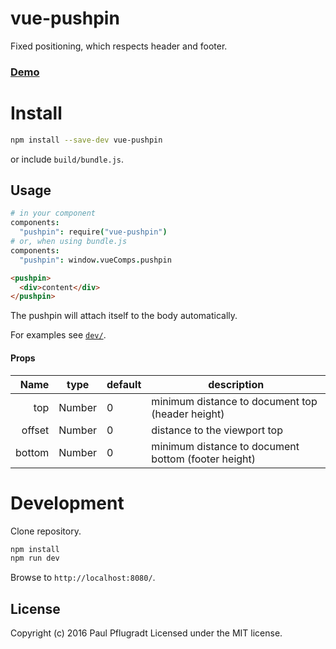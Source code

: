 # vue-pushpin

Fixed positioning, which respects header and footer.

### [Demo](https://vue-comps.github.io/vue-pushpin)


# Install

```sh
npm install --save-dev vue-pushpin
```
or include `build/bundle.js`.

## Usage
```coffee
# in your component
components:
  "pushpin": require("vue-pushpin")
# or, when using bundle.js
components:
  "pushpin": window.vueComps.pushpin
```
```html
<pushpin>
  <div>content</div>
</pushpin>
```

The pushpin will attach itself to the body automatically.

For examples see [`dev/`](dev/).

#### Props
| Name | type | default | description |
| ---:| --- | ---| --- |
| top | Number | 0 | minimum distance to document top (header height) |
| offset | Number | 0 | distance to the viewport top |
| bottom | Number | 0 | minimum distance to document bottom (footer height) |


# Development
Clone repository.
```sh
npm install
npm run dev
```
Browse to `http://localhost:8080/`.

## License
Copyright (c) 2016 Paul Pflugradt
Licensed under the MIT license.
